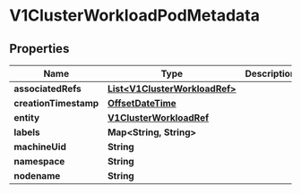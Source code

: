 # V1ClusterWorkloadPodMetadata

## Properties
Name | Type | Description | Notes
------------ | ------------- | ------------- | -------------
**associatedRefs** | [**List&lt;V1ClusterWorkloadRef&gt;**](V1ClusterWorkloadRef.md) |  |  [optional]
**creationTimestamp** | [**OffsetDateTime**](OffsetDateTime.md) |  |  [optional]
**entity** | [**V1ClusterWorkloadRef**](V1ClusterWorkloadRef.md) |  |  [optional]
**labels** | **Map&lt;String, String&gt;** |  |  [optional]
**machineUid** | **String** |  |  [optional]
**namespace** | **String** |  |  [optional]
**nodename** | **String** |  |  [optional]
